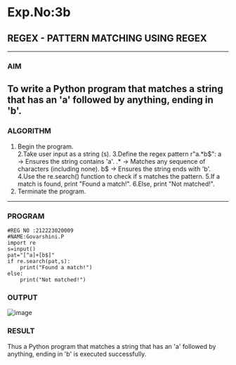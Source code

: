 # Exp.No:3b  
## REGEX - PATTERN MATCHING USING REGEX

---
 
### AIM  
To write a Python program that matches a string that has an 'a' followed by anything, ending in 'b'. 
--- 

### ALGORITHM

1. Begin the program.  
2.Take user input as a string (s).
3.Define the regex pattern r"a.*b$": a → Ensures the string contains 'a'.
                                     .* → Matches any sequence of characters (including none).
                                      b$ → Ensures the string ends with 'b'.
4.Use the re.search() function to check if s matches the pattern.
5.If a match is found, print "Found a match!".
6.Else, print "Not matched!".
7. Terminate the program.

---

### PROGRAM

```
#REG NO :212223020009
#NAME:Govarshini.P
import re
s=input()
pat="[^a]+[b$]"
if re.search(pat,s):
    print("Found a match!")
else:
    print("Not matched!")
```
### OUTPUT
![image](https://github.com/user-attachments/assets/7adb6d66-fdc9-4b1b-a747-c36539a3b804)


### RESULT
Thus a Python program that matches a string that has an 'a' followed by anything, ending in 'b' is executed successfully. 
